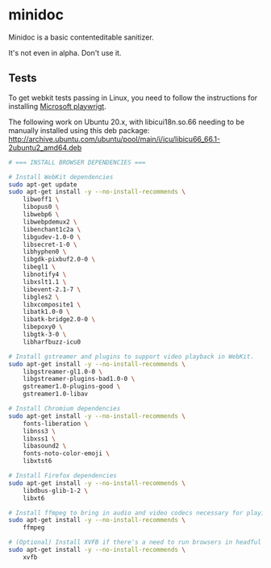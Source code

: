 # minidoc

Minidoc is a basic contenteditable sanitizer.

It's not even in alpha. Don't use it.

## Tests

To get webkit tests passing in Linux, you need to follow the instructions for installing [Microsoft playwrigt](https://github.com/microsoft/playwright).

The following work on Ubuntu 20.x, with libicui18n.so.66 needing to be manually installed using this deb package: http://archive.ubuntu.com/ubuntu/pool/main/i/icu/libicu66_66.1-2ubuntu2_amd64.deb

```bash
# === INSTALL BROWSER DEPENDENCIES ===

# Install WebKit dependencies
sudo apt-get update
sudo apt-get install -y --no-install-recommends \
    libwoff1 \
    libopus0 \
    libwebp6 \
    libwebpdemux2 \
    libenchant1c2a \
    libgudev-1.0-0 \
    libsecret-1-0 \
    libhyphen0 \
    libgdk-pixbuf2.0-0 \
    libegl1 \
    libnotify4 \
    libxslt1.1 \
    libevent-2.1-7 \
    libgles2 \
    libxcomposite1 \
    libatk1.0-0 \
    libatk-bridge2.0-0 \
    libepoxy0 \
    libgtk-3-0 \
    libharfbuzz-icu0

# Install gstreamer and plugins to support video playback in WebKit.
sudo apt-get install -y --no-install-recommends \
    libgstreamer-gl1.0-0 \
    libgstreamer-plugins-bad1.0-0 \
    gstreamer1.0-plugins-good \
    gstreamer1.0-libav

# Install Chromium dependencies
sudo apt-get install -y --no-install-recommends \
    fonts-liberation \
    libnss3 \
    libxss1 \
    libasound2 \
    fonts-noto-color-emoji \
    libxtst6

# Install Firefox dependencies
sudo apt-get install -y --no-install-recommends \
    libdbus-glib-1-2 \
    libxt6

# Install ffmpeg to bring in audio and video codecs necessary for playing videos in Firefox.
sudo apt-get install -y --no-install-recommends \
    ffmpeg

# (Optional) Install XVFB if there's a need to run browsers in headful mode
sudo apt-get install -y --no-install-recommends \
    xvfb

```